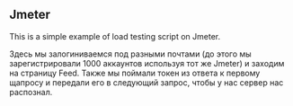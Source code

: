 ## Jmeter

This is a simple example of load testing script on Jmeter.

Здесь мы залогиниваемся под разными почтами (до этого мы зарегистрировали 1000 аккаунтов используя тот же Jmeter) и заходим на страницу Feed.
Также мы поймали токен из ответа к первому щапросу и передали его в следующий запрос, чтобы у нас сервер нас распознал.
